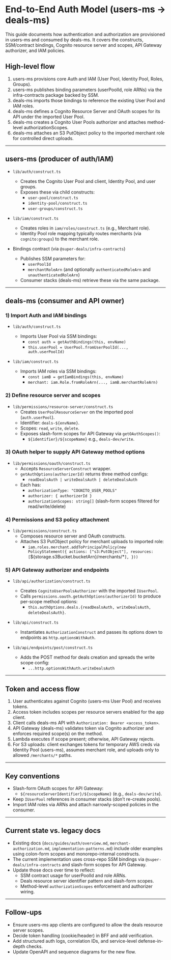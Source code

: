 # End-to-End Auth Model (users-ms → deals-ms)

This guide documents how authentication and authorization are provisioned in users-ms and consumed by deals-ms. It covers the constructs, SSM/contract bindings, Cognito resource server and scopes, API Gateway authorizer, and IAM policies.

## High-level flow

1. users-ms provisions core Auth and IAM (User Pool, Identity Pool, Roles, Groups).
2. users-ms publishes binding parameters (userPoolId, role ARNs) via the infra-contracts package backed by SSM.
3. deals-ms imports those bindings to reference the existing User Pool and IAM roles.
4. deals-ms defines a Cognito Resource Server and OAuth scopes for its API under the imported User Pool.
5. deals-ms creates a Cognito User Pools authorizer and attaches method-level authorizationScopes.
6. deals-ms attaches an S3 PutObject policy to the imported merchant role for controlled direct uploads.

---

## users-ms (producer of auth/IAM)

- `lib/auth/construct.ts`
  - Creates the Cognito User Pool and client, Identity Pool, and user groups.
  - Exposes these via child constructs:
    - `user-pool/construct.ts`
    - `identity-pool/construct.ts`
    - `user-groups/construct.ts`

- `lib/iam/construct.ts`
  - Creates roles in `iam/roles/construct.ts` (e.g., Merchant role).
  - Identity Pool role mapping typically routes merchants (via `cognito:groups`) to the merchant role.

- Bindings contract (via `@super-deals/infra-contracts`)
  - Publishes SSM parameters for:
    - `userPoolId`
    - `merchantRoleArn` (and optionally `authenticatedRoleArn` and `unauthenticatedRoleArn`)
  - Consumer stacks (deals-ms) retrieve these via the same package.

---

## deals-ms (consumer and API owner)

### 1) Import Auth and IAM bindings

- `lib/auth/construct.ts`
  - Imports User Pool via SSM bindings:
    - `const auth = getAuthBindings(this, envName)`
    - `this.userPool = UserPool.fromUserPoolId(..., auth.userPoolId)`

- `lib/iam/construct.ts`
  - Imports IAM roles via SSM bindings:
    - `const iamB = getIamBindings(this, envName)`
    - `merchant: iam.Role.fromRoleArn(..., iamB.merchantRoleArn)`

### 2) Define resource server and scopes

- `lib/permissions/resource-server/construct.ts`
  - Creates `UserPoolResourceServer` on the imported pool (`auth.userPool`).
  - Identifier: `deals-${envName}`.
  - Scopes: `read`, `write`, `delete`.
  - Exposes slash-form scopes for API Gateway via `getOAuthScopes()`:
    - `${identifier}/${scopeName}` e.g., `deals-dev/write`.

### 3) OAuth helper to supply API Gateway method options

- `lib/permissions/oauth/construct.ts`
  - Accepts `ResourceServerConstruct` wrapper.
  - `getAuthOptions(authorizerId)` returns three method configs:
    - `readDealsAuth | writeDealsAuth | deleteDealsAuth`
  - Each has:
    - `authorizationType: "COGNITO_USER_POOLS"`
    - `authorizer: { authorizerId }`
    - `authorizationScopes: string[]` (slash-form scopes filtered for read/write/delete)

### 4) Permissions and S3 policy attachment

- `lib/permissions/construct.ts`
  - Composes resource server and OAuth constructs.
  - Attaches S3 PutObject policy for merchant uploads to imported role:
    - `iam.roles.merchant.addToPrincipalPolicy(new PolicyStatement({
         actions: ["s3:PutObject"],
         resources: [`${storage.s3Bucket.bucketArn}/merchants/*`],
       }))`

### 5) API Gateway authorizer and endpoints

- `lib/api/authorization/construct.ts`
  - Creates `CognitoUserPoolsAuthorizer` with the imported `IUserPool`.
  - Calls `permissions.oauth.getAuthOptions(authorizerId)` to produce per-scope method options:
    - `this.authOptions.deals.{readDealsAuth, writeDealsAuth, deleteDealsAuth}`.

- `lib/api/construct.ts`
  - Instantiates `AuthorizationConstruct` and passes its options down to endpoints as `http.optionsWithAuth`.

- `lib/api/endpoints/post/construct.ts`
  - Adds the POST method for deals creation and spreads the write scope config:
    - `...http.optionsWithAuth.writeDealsAuth`

---

## Token and access flow

1. User authenticates against Cognito (users-ms User Pool) and receives tokens.
2. Access token includes scopes per resource servers enabled for the app client.
3. Client calls deals-ms API with `Authorization: Bearer <access_token>`.
4. API Gateway (deals-ms) validates token via Cognito authorizer and enforces required scope(s) on the method.
5. Lambda executes if scope present; otherwise, API Gateway rejects.
6. For S3 uploads: client exchanges tokens for temporary AWS creds via Identity Pool (users-ms), assumes merchant role, and uploads only to allowed `/merchants/*` paths.

---

## Key conventions

- Slash-form OAuth scopes for API Gateway:
  - `${resourceServerIdentifier}/${scopeName}` (e.g., `deals-dev/write`).
- Keep `IUserPool` references in consumer stacks (don’t re-create pools).
- Import IAM roles via ARNs and attach narrowly-scoped policies in the consumer.

---

## Current state vs. legacy docs

- Existing docs (`docs/guides/auth/overview.md`, `merchant-authorization.md`, `implementation-patterns.md`) include older examples using colon-form scopes and monorepo-internal constructs.
- The current implementation uses cross-repo SSM bindings via `@super-deals/infra-contracts` and slash-form scopes for API Gateway.
- Update those docs over time to reflect:
  - SSM contract usage for userPoolId and role ARNs.
  - Deals resource server identifier pattern and slash-form scopes.
  - Method-level `authorizationScopes` enforcement and authorizer wiring.

---

## Follow-ups

- Ensure users-ms app clients are configured to allow the deals resource server scopes.
- Decide token handling (cookie/header) in BFF and add verification.
- Add structured auth logs, correlation IDs, and service-level defense-in-depth checks.
- Update OpenAPI and sequence diagrams for the new flow.
